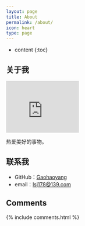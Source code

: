 ```yaml
---
layout: page
title: About
permalink: /about/
icon: heart
type: page
---
```


* content
{:toc}

## 关于我

<iframe src="https://githubbadge.appspot.com/gaohaoyang?s=1" style="border: 0;height: 142px;width: 200px;overflow: hidden;" frameBorder="0"></iframe>

热爱美好的事物。


## 联系我

* GitHub：[Gaohaoyang](https://github.com/istudy666)
* email：lsj178@139.com

## Comments

{% include comments.html %}
